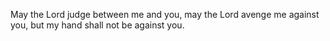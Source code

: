 May the Lord judge between me and you, may the Lord avenge me against you, but my hand shall not be against you.
